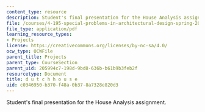 ```yaml
---
content_type: resource
description: Student's final presentation for the House Analysis assignment.
file: /courses/4-195-special-problems-in-architectural-design-spring-2005/c0346950b370f48a0b378a7328e820d3_hwangdutch.pdf
file_type: application/pdf
learning_resource_types:
- Projects
license: https://creativecommons.org/licenses/by-nc-sa/4.0/
ocw_type: OCWFile
parent_title: Projects
parent_type: CourseSection
parent_uid: 205994c7-198d-9bd8-636b-b61b9b3feb2f
resourcetype: Document
title: d u t c h h o u s e
uid: c0346950-b370-f48a-0b37-8a7328e820d3
---
```

Student's final presentation for the House Analysis assignment.